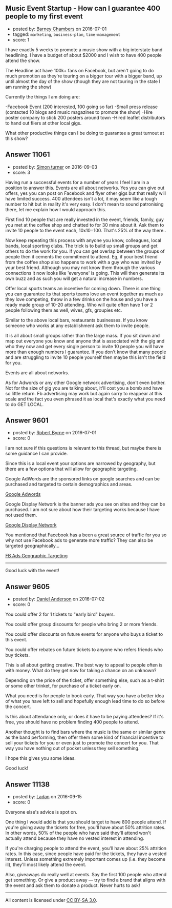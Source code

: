 ## Music Event Startup - How can I guarantee 400 people to my first event

- posted by: [Barney Chambers](https://stackexchange.com/users/2296162/barney-chambers) on 2016-07-01
- tagged: `marketing`, `business-plan`, `time-management`
- score: 1

I have exactly 5 weeks to promote a music show with a big interstate band headlining. I have a budget of about $2000 and I wish to have 400 people attend the show.

The Headline act have 100k+ fans on Facebook, but aren't going to do much promotion as they're touring on a bigger tour with a bigger band, up until almost the day of the show (though they are not touring in the state I am running the show)

Currently the things I am doing are:

-Facebook Event (200 interested, 100 going so far)
-Small press release (contacted 10 blogs and music magazines to promote the show)
-Hire poster company to stick 200 posters around town
-Hired leaflet distributors to hand out fliers at other local gigs.

What other productive things can I be doing to guarantee a great turnout at this show?



## Answer 11061

- posted by: [Simon turner](https://stackexchange.com/users/9127490/simon-turner) on 2016-09-03
- score: 3

Having run a successful events for a number of years I feel I am in a position to answer this. 
Events are all about networks. Yes you can give out offers, yes you can post on Facebook and flyer other gigs but that really will have limited success.
400 attendees isn't a lot, it may seem like a tough number to hit but in reality it's very easy. I don't mean to sound patronising there, let me explain how I would approach this.

First find 10 people that are really invested in the event, friends, family, guy you met at the coffee shop and chatted to for 30 mins about it. Ask them to invite 10 people to the event each, 10x10=100. That's 25% of the way there.. 

Now keep repeating this process with anyone you know, colleagues, local bands, local sporting clubs. The trick is to build up small groups and get others to do the work for you. If you can get overlap between the groups of people then it cements the commitment to attend. Eg, if your best friend from the coffee shop also happens to work with a guy who was invited by your best friend. Although you may not know them through the various connections it now looks like 'everyone' is going. This will then generate its own buzz and as such you will get a natural increase in numbers. 

Offer local sports teams an incentive for coming down. There is one thing you can guarantee its that sports teams love an event together as much as they love competing, throw in a few drinks on the house and you have a ready made group of 10-20 attending. Who will quite often have 1 or 2 people following them as well, wives, gfs, groupies etc. 

Similar to the above local bars, restaurants businesses. If you know someone who works at any establishment ask them to invite people.

It is all about small groups rather than the large mass. If you sit down and map out everyone you know and anyone that is associated with the gig and who they now and get every single person to invite 10 people you will have more than enough numbers I guarantee. If you don't know that many people and are struggling to invite 10 people yourself then maybe this isn't the field for you. 

Events are all about networks.


As for Adwords or any other Google network advertising, don't even bother. Not for the size of gig you are talking about, it'll cost you a bomb and have so little return. Fb advertising may work but again sorry to reappear at this scale and the fact you even phrased it as local that's exactly what you need to do GET LOCAL. 





## Answer 9601

- posted by: [Robert Byrne](https://stackexchange.com/users/5232876/robert-byrne) on 2016-07-01
- score: 0

<p>I am not sure if this questions is relevant to this thread, but maybe there is some guidance I can provide.</p>

<p>Since this is a local event your options are narrowed by geography, but there are a few options that will allow for geographic targeting.</p>

<p>Google AdWords are the sponsored links on google searches and can be purchased and targeted to certain demographics and areas.</p>

<p><a href="https://www.google.ca/adwords/" rel="nofollow" title="Google AdWords">Google Adwords</a></p>

<p>Google Display Network is the banner ads you see on sites and they can be purchased. I am not sure about how their targeting works because I have not used them.</p>

<p><a href="https://www.google.ca/ads/displaynetwork/" rel="nofollow">Google Display Network</a></p>

<p>You mentioned that Facebook has a been a great source of traffic for you so why not use Facebook ads to generate more traffic? They can also be targeted geographically...</p>

<p><a href="https://m.facebook.com/business/help/373435349528734" rel="nofollow">FB Ads Geographic Targeting</a></p>

<hr>

<p>Good luck with the event!</p>



## Answer 9605

- posted by: [Daniel Anderson](https://stackexchange.com/users/8398759/daniel-anderson) on 2016-07-02
- score: 0

You could offer 2 for 1 tickets to "early bird" buyers.

You could offer group discounts for people who bring 2 or more friends.

You could offer discounts on future events for anyone who buys a ticket to this event.

You could offer rebates on future tickets to anyone who refers friends who buy tickets.


This is all about getting creative.  The best way to appeal to people often is with money.  What do they get now for taking a chance on an unknown?  

Depending on the price of the ticket, offer something else, such as a t-shirt or some other trinket, for purchase of a ticket early on.

What you need is for people to book early.  That way you have a better idea of what you have left to sell and hopefully enough lead time to do so before the concert.

Is this about attendance only, or does it have to be paying attendees?  If it's free, you should have no problem finding 400 people to attend.

Another thought is to find bars where the music is the same or similar genre as the band performing, then offer them some kind of financial incentive to sell your tickets for you or even just to promote the concert for you.  That way you have nothing out of pocket unless they sell something.

I hope this gives you some ideas.

Good luck!


## Answer 11138

- posted by: [Ladan](https://stackexchange.com/users/9187136/ladan) on 2016-09-15
- score: 0

Everyone else's advice is spot on. 

One thing I would add is that you should target to have 800 people attend. If you're giving away the tickets for free, you'll have about 50% attrition rates. In other words, 50% of the people who have said they'll attend won't actually attend because they have no vested interest in attending.

If you're charging people to attend the event, you'll have about 25% attrition rates. In this case, since people have paid for the tickets, they have a vested interest. Unless something extremely important comes up (i.e. they become ill), they'll most likely attend the event.

Also, giveaways do really well at events. Say the first 100 people who attend get something. Or give a product away — try to find a brand that aligns with the event and ask them to donate a product. Never hurts to ask!



---

All content is licensed under [CC BY-SA 3.0](https://creativecommons.org/licenses/by-sa/3.0/).
